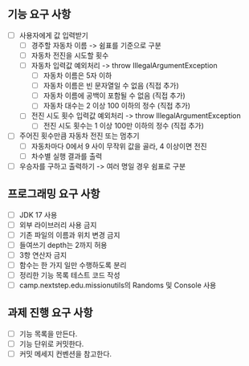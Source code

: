 ## 기능 요구 사항
- [ ] 사용자에게 값 입력받기
  - [ ] 경주할 자동차 이름 -> 쉼표를 기준으로 구분
  - [ ] 자동차 전진을 시도할 횟수
  - [ ] 자동차 입력값 예외처리 -> throw IllegalArgumentException
    - [ ] 자동차 이름은 5자 이하
    - [ ] 자동차 이름은 빈 문자열일 수 없음 (직접 추가)
    - [ ] 자동차 이름에 공백이 포함될 수 없음 (직접 추가)
    - [ ] 자동차 대수는 2 이상 100 이하의 정수 (직접 추가)
  - [ ] 전진 시도 횟수 입력값 예외처리 -> throw IllegalArgumentException
    - [ ] 전진 시도 횟수는 1 이상 100만 이하의 정수 (직접 추가)
- [ ] 주어진 횟수만큼 자동차 전진 또는 멈추기
  - [ ] 자동차마다 0에서 9 사이 무작위 값을 골라, 4 이상이면 전진
  - [ ] 차수별 실행 결과를 출력
- [ ] 우승자를 구하고 출력하기 -> 여러 명일 경우 쉼표로 구분

## 프로그래밍 요구 사항
- [ ] JDK 17 사용
- [ ] 외부 라이브러리 사용 금지
- [ ] 기존 파일의 이름과 위치 변경 금지
- [ ] 들여쓰기 depth는 2까지 허용
- [ ] 3항 연산자 금지
- [ ] 함수는 한 가지 일만 수행하도록 분리
- [ ] 정리한 기능 목록 테스트 코드 작성
- [ ] camp.nextstep.edu.missionutils의 Randoms 및 Console 사용

## 과제 진행 요구 사항
- [ ] 기능 목록을 만든다.
- [ ] 기능 단위로 커밋한다.
- [ ] 커밋 메세지 컨벤션을 참고한다.